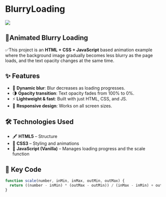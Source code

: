 # BlurryLoading

![](./src/BlurryLoading.gif)
## 🚀Animated Blurry Loading

✅This project is an **HTML + CSS + JavaScript** based animation example where the background image gradually becomes less blurry as the page loads, and the text opacity changes at the same time.

## ✨ Features

- 🎯 **Dynamic blur**: Blur decreases as loading progresses.
- 🌗 **Opacity transition**: Text opacity fades from 100% to 0%.
- ⚡ **Lightweight & fast**: Built with just HTML, CSS, and JS.
- 📱 **Responsive design**: Works on all screen sizes.

## 🛠️ Technologies Used

- 🖋 **HTML5** – Structure
- 🎨 **CSS3** – Styling and animations
- 🧠 **JavaScript (Vanilla)** – Manages loading progress and the scale function

## 📜 Key Code

```javascript
function scale(number, inMin, inMax, outMin, outMax) {
  return ((number - inMin) * (outMax - outMin)) / (inMax - inMin) + outMin;
}

